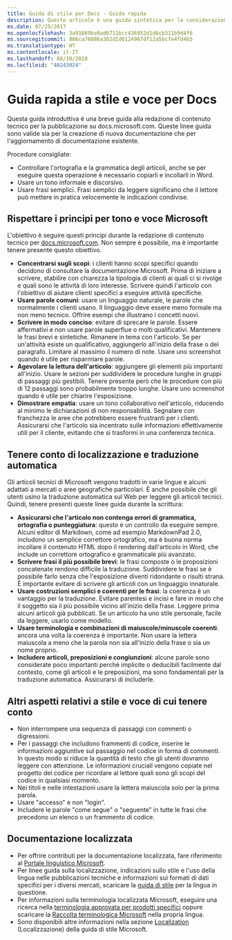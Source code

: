 ```yaml
---
title: Guida di stile per Docs - Guida rapida
description: Questo articolo è una guida sintetica per le considerazioni sullo stile, che contiene solo gli argomenti fondamentali per iniziare a contribuire a docs.microsoft.com.
ms.date: 07/25/2017
ms.openlocfilehash: 3a91669ba9ad6711bcc436952d1d6cb311b9d4f6
ms.sourcegitcommit: 886ca76086a302d1d6124967df12a5bcfe4fd4b5
ms.translationtype: HT
ms.contentlocale: it-IT
ms.lasthandoff: 08/10/2018
ms.locfileid: "40243024"
---
```

# <a name="docs-style-and-voice-quick-start"></a>Guida rapida a stile e voce per Docs

Questa guida introduttiva è una breve guida alla redazione di contenuto tecnico per la pubblicazione su docs.microsoft.com. Queste linee guida sono valide sia per la creazione di nuova documentazione che per l'aggiornamento di documentazione esistente.

Procedure consigliate:

- Controllare l'ortografia e la grammatica degli articoli, anche se per eseguire questa operazione è necessario copiarli e incollarli in Word.
- Usare un tono informale e discorsivo.
- Usare frasi semplici. Frasi semplici da leggere significano che il lettore può mettere in pratica velocemente le indicazioni condivise.

## <a name="use-the-microsoft-voice-principles"></a>Rispettare i principi per tono e voce Microsoft

L'obiettivo è seguire questi principi durante la redazione di contenuto tecnico per [docs.microsoft.com](https://docs.microsoft.com). Non sempre è possibile, ma è importante tenere presente questo obiettivo.

- **Concentrarsi sugli scopi**: i clienti hanno scopi specifici quando decidono di consultare la documentazione Microsoft. Prima di iniziare a scrivere, stabilire con chiarezza la tipologia di clienti ai quali ci si rivolge e quali sono le attività di loro interesse. Scrivere quindi l'articolo con l'obiettivo di aiutare clienti specifici a eseguire attività specifiche.
- **Usare parole comuni**: usare un linguaggio naturale, le parole che normalmente i clienti usano. Il linguaggio deve essere meno formale ma non meno tecnico. Offrire esempi che illustrano i concetti nuovi.
- **Scrivere in modo conciso**: evitare di sprecare le parole. Essere affermativi e non usare parole superflue o molti qualificativi. Mantenere le frasi brevi e sintetiche. Rimanere in tema con l'articolo. Se per un'attività esiste un qualificativo, aggiungerlo all'inizio della frase o del paragrafo. Limitare al massimo il numero di note. Usare uno screenshot quando è utile per risparmiare parole.
- **Agevolare la lettura dell'articolo**: aggiungere gli elementi più importanti all'inizio. Usare le sezioni per suddividere le procedure lunghe in gruppi di passaggi più gestibili. Tenere presente però che le procedure con più di 12 passaggi sono probabilmente troppo lunghe. Usare uno screenshot quando è utile per chiarire l'esposizione.
- **Dimostrare empatia**: usare un tono collaborativo nell'articolo, riducendo al minimo le dichiarazioni di non responsabilità. Segnalare con franchezza le aree che potrebbero essere frustranti per i clienti. Assicurarsi che l'articolo sia incentrato sulle informazioni effettivamente utili per il cliente, evitando che si trasformi in una conferenza tecnica.

## <a name="consider-localization-and-machine-translation"></a>Tenere conto di localizzazione e traduzione automatica

Gli articoli tecnici di Microsoft vengono tradotti in varie lingue e alcuni adattati a mercati o aree geografiche particolari. È anche possibile che gli utenti usino la traduzione automatica sul Web per leggere gli articoli tecnici. Quindi, tenere presenti queste linee guida durante la scrittura:

- **Assicurarsi che l'articolo non contenga errori di grammatica, ortografia o punteggiatura**: questo è un controllo da eseguire sempre. Alcuni editor di Markdown, come ad esempio MarkdownPad 2.0, includono un semplice correttore ortografico, ma è buona norma incollare il contenuto HTML dopo il rendering dall'articolo in Word, che include un correttore ortografico e grammaticale più avanzato.
- **Scrivere frasi il più possibile brevi**: le frasi composte o le proposizioni concatenate rendono difficile la traduzione. Suddividere le frasi se è possibile farlo senza che l'esposizione diventi ridondante o risulti strana. È importante evitare di scrivere gli articoli con un linguaggio innaturale.
- **Usare costruzioni semplici e coerenti per le frasi**: la coerenza è un vantaggio per la traduzione. Evitare parentesi e incisi e fare in modo che il soggetto sia il più possibile vicino all'inizio della frase. Leggere prima alcuni articoli già pubblicati. Se un articolo ha uno stile personale, facile da leggere, usarlo come modello.
- **Usare terminologia e combinazioni di maiuscole/minuscole coerenti**: ancora una volta la coerenza è importante. Non usare la lettera maiuscola a meno che la parola non sia all'inizio della frase o sia un nome proprio.
- **Includere articoli, preposizioni e congiunzioni**: alcune parole sono considerate poco importanti perché implicite o deducibili facilmente dal contesto, come gli articoli e le preposizioni, ma sono fondamentali per la traduzione automatica. Assicurarsi di includerle.

## <a name="other-style-and-voice-issues-to-watch-for"></a>Altri aspetti relativi a stile e voce di cui tenere conto

- Non interrompere una sequenza di passaggi con commenti o digressioni.
- Per i passaggi che includono frammenti di codice, inserire le informazioni aggiuntive sul passaggio nel codice in forma di commenti. In questo modo si riduce la quantità di testo che gli utenti dovranno leggere con attenzione. Le informazioni cruciali vengono copiate nel progetto del codice per ricordare al lettore quali sono gli scopi del codice in qualsiasi momento.
- Nei titoli e nelle intestazioni usare la lettera maiuscola solo per la prima parola.
- Usare "accesso" e non "login".
- Includere le parole "come segue" o "seguente" in tutte le frasi che precedono un elenco o un frammento di codice.

## <a name="localized-documentation"></a>Documentazione localizzata

- Per offrire contributi per la documentazione localizzata, fare riferimento al [Portale linguistico Microsoft](https://www.microsoft.com/Language/Default.aspx).
- Per linee guida sulla localizzazione, indicazioni sullo stile e l'uso della lingua nelle pubblicazioni tecniche e informazioni sui formati di dati specifici per i diversi mercati, scaricare la [guida di stile](https://www.microsoft.com/Language/StyleGuides) per la lingua in questione.
- Per informazioni sulla terminologia localizzata Microsoft, eseguire una ricerca nella [terminologia approvata per prodotti specifici](https://www.microsoft.com/Language/Default.aspx) oppure scaricare la [Raccolta terminologica Microsoft](https://www.microsoft.com/Language/Terminology.aspx) nella propria lingua.
- Sono disponibili altre informazioni nella sezione [Localization](https://docs.microsoft.com/style-guide/global-communications/) (Localizzazione) della guida di stile Microsoft.
